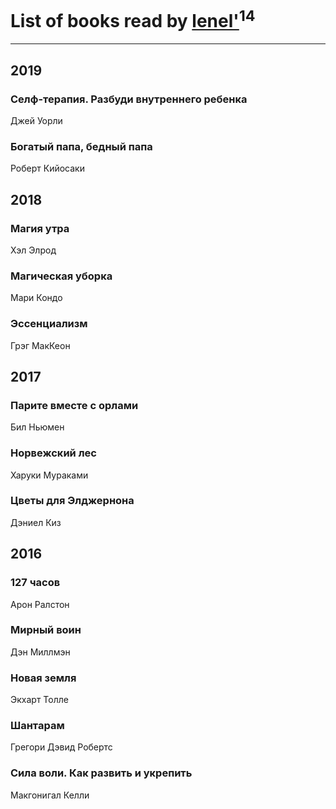 # List of books read by [lenel'](http://vk.com/id30791168)<sup>14</sup>
---

## 2019

### Селф-терапия. Разбуди внутреннего ребенка
Джей Уорли


### Богатый папа, бедный папа
Роберт Кийосаки



## 2018

### Магия утра
Хэл Элрод


### Магическая уборка
Мари Кондо


### Эссенциализм
Грэг МакКеон



## 2017



### Парите вместе с орлами
Бил Ньюмен


### Норвежский лес
Харуки Мураками


### Цветы для Элджернона
Дэниел Киз



## 2016

### 127 часов
Арон Ралстон


### Мирный воин
Дэн Миллмэн


### Новая земля
Экхарт Толле


### Шантарам
Грегори Дэвид Робертс


### Сила воли. Как развить и укрепить
Макгонигал Келли



